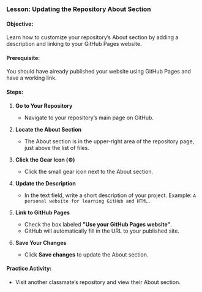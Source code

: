 ### Lesson: Updating the Repository About Section

#### Objective:

Learn how to customize your repository’s About section by adding a description and linking to your GitHub Pages website.

#### Prerequisite:

You should have already published your website using GitHub Pages and have a working link.

#### Steps:

1. **Go to Your Repository**

   * Navigate to your repository’s main page on GitHub.

2. **Locate the About Section**

   * The About section is in the upper-right area of the repository page, just above the list of files.

3. **Click the Gear Icon (⚙️)**

   * Click the small gear icon next to the About section.

4. **Update the Description**

   * In the text field, write a short description of your project. Example: `A personal website for learning GitHub and HTML.`

5. **Link to GitHub Pages**

   * Check the box labeled **"Use your GitHub Pages website"**.
   * GitHub will automatically fill in the URL to your published site.

6. **Save Your Changes**

   * Click **Save changes** to update the About section.

#### Practice Activity:

* Visit another classmate’s repository and view their About section.
